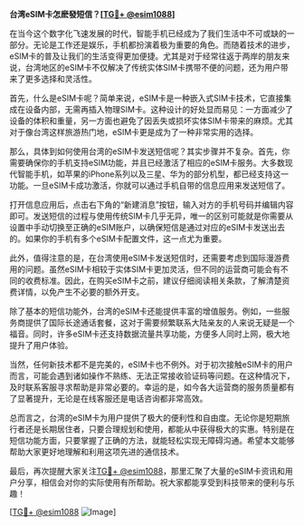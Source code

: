 **台湾eSIM卡怎麽發短信？[[TG💪+ @esim1088](https://t.me/s/esim1088)]**

在当今这个数字化飞速发展的时代，智能手机已经成为了我们生活中不可或缺的一部分。无论是工作还是娱乐，手机都扮演着极为重要的角色。而随着技术的进步，eSIM卡的普及让我们的生活变得更加便捷。尤其是对于经常往返于两岸的朋友来说，台湾地区的eSIM卡不仅解决了传统实体SIM卡携带不便的问题，还为用户带来了更多选择和灵活性。

首先，什么是eSIM卡呢？简单来说，eSIM卡是一种嵌入式SIM卡技术，它直接集成在设备内部，无需再插入物理SIM卡。这种设计的好处显而易见：一方面减少了设备的体积和重量，另一方面也避免了因丢失或损坏实体SIM卡带来的麻烦。尤其对于像台湾这样旅游热门地，eSIM卡更是成为了一种非常实用的选择。

那么，具体到如何使用台湾的eSIM卡发送短信呢？其实步骤并不复杂。首先，你需要确保你的手机支持eSIM功能，并且已经激活了相应的eSIM卡服务。大多数现代智能手机，如苹果的iPhone系列以及三星、华为的部分机型，都已经支持这一功能。一旦eSIM卡成功激活，你就可以通过手机自带的信息应用来发送短信了。

打开信息应用后，点击右下角的“新建消息”按钮，输入对方的手机号码并编辑内容即可。发送短信的过程与使用传统SIM卡几乎无异，唯一的区别可能就是你需要从设置中手动切换至正确的eSIM账户，以确保短信是通过对应的eSIM卡发送出去的。如果你的手机有多个eSIM卡配置文件，这一点尤为重要。

此外，值得注意的是，在台湾使用eSIM卡发送短信时，还需要考虑到国际漫游费用的问题。虽然eSIM卡相较于实体SIM卡更加灵活，但不同的运营商可能会有不同的收费标准。因此，在购买eSIM卡之前，建议仔细阅读相关条款，了解清楚资费详情，以免产生不必要的额外开支。

除了基本的短信功能外，台湾的eSIM卡还能提供丰富的增值服务。例如，一些服务商提供了国际长途通话套餐，这对于需要频繁联系大陆亲友的人来说无疑是一个福音。同时，许多eSIM卡还支持数据流量共享功能，方便多人同时上网，极大地提升了用户体验。

当然，任何新技术都不是完美的，eSIM卡也不例外。对于初次接触eSIM卡的用户而言，可能会遇到诸如操作不熟练、无法正常接收验证码等问题。在这种情况下，及时联系客服寻求帮助是非常必要的。幸运的是，如今各大运营商的服务质量都有了显著提升，无论是在线客服还是电话咨询都非常高效。

总而言之，台湾的eSIM卡为用户提供了极大的便利性和自由度。无论你是短期旅行者还是长期居住者，只要合理规划和使用，都能从中获得极大的实惠。特别是在短信功能方面，只要掌握了正确的方法，就能轻松实现无障碍沟通。希望本文能够帮助大家更好地理解和利用这项先进的通信技术。

最后，再次提醒大家关注[TG💪+ @esim1088](https://t.me/s/esim1088)，那里汇聚了大量的eSIM卡资讯和用户分享，相信会对你的实际使用有所帮助。祝大家都能享受到科技带来的便利与乐趣！

[[TG💪+ @esim1088](https://t.me/s/esim1088) ![Image](https://i.postimg.cc/4NQfJmqS/Snipaste-2025-05-13-00-14-12.png)]